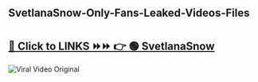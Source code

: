 
 ## SvetlanaSnow-Only-Fans-Leaked-Videos-Files

# <h2><a href="https://mediaupload.pro?SvetlanaSnow">🔗 Click to LINKS ⏩⏩ 👉 🟢 SvetlanaSnow </a></h2>

<a href="https://mediaupload.pro?SvetlanaSnow" rel="nofollow" data-target="animated-image.originalLink"><img src="https://i.ibb.co.com/xMMVF88/686577567.gif" alt="Viral Video Original" style="max-width: 100%; display: inline-block;" data-target="animated-image.originalImage"></a>